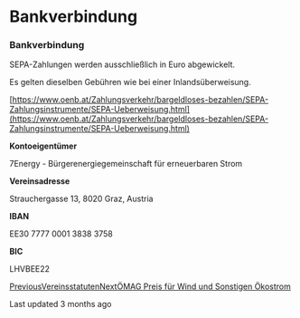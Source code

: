 # Bankverbindung

### Bankverbindung

SEPA-Zahlungen werden ausschließlich in Euro abgewickelt.

Es gelten dieselben Gebühren wie bei einer Inlandsüberweisung.

[https://www.oenb.at/Zahlungsverkehr/bargeldloses-bezahlen/SEPA-Zahlungsinstrumente/SEPA-Ueberweisung.html](https://www.oenb.at/Zahlungsverkehr/bargeldloses-bezahlen/SEPA-Zahlungsinstrumente/SEPA-Ueberweisung.html)

**Kontoeigentümer**

7Energy - Bürgerenergiegemeinschaft für erneuerbaren Strom

**Vereinsadresse**

Strauchergasse 13, 8020 Graz, Austria

**IBAN**

EE30 7777 0001 3838 3758

**BIC**

LHVBEE22

[PreviousVereinsstatuten](broken-reference)[NextÖMAG Preis für Wind und Sonstigen Ökostrom](broken-reference)

Last updated 3 months ago
